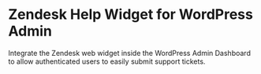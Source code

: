 # Zendesk Help Widget for WordPress Admin
Integrate the Zendesk web widget inside the WordPress Admin Dashboard to allow authenticated users to easily submit support tickets.
